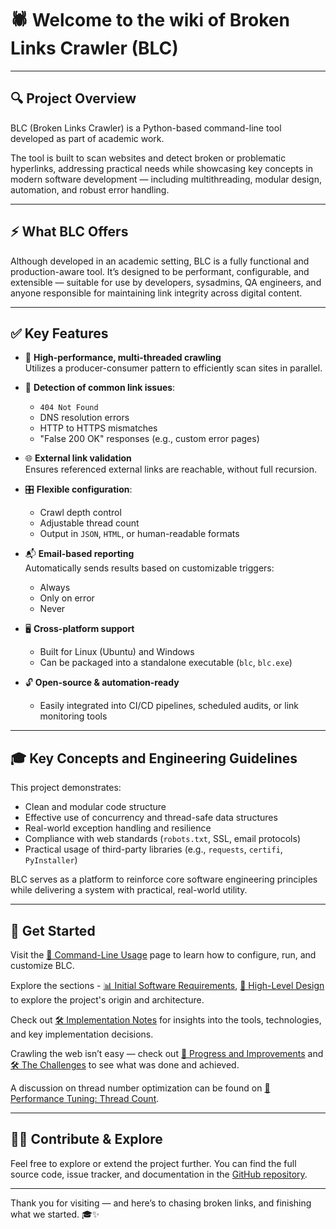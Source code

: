 # 🕷️ Welcome to the wiki of Broken Links Crawler (BLC)

---

## 🔍 Project Overview

BLC (Broken Links Crawler) is a Python-based command-line tool developed as part of academic work.

The tool is built to scan websites and detect broken or problematic hyperlinks, addressing practical needs while showcasing key concepts in modern software development — including multithreading, modular design, automation, and robust error handling.

---

## ⚡ What BLC Offers

Although developed in an academic setting, BLC is a fully functional and production-aware tool. It’s designed to be performant, configurable, and extensible — suitable for use by developers, sysadmins, QA engineers, and anyone responsible for maintaining link integrity across digital content.

---

## ✅ Key Features

- 🚀 **High-performance, multi-threaded crawling**  
  Utilizes a producer-consumer pattern to efficiently scan sites in parallel.

- 🛑 **Detection of common link issues**:
  - `404 Not Found`
  - DNS resolution errors
  - HTTP to HTTPS mismatches
  - "False 200 OK" responses (e.g., custom error pages)

- 🌐 **External link validation**  
  Ensures referenced external links are reachable, without full recursion.

- 🎛️ **Flexible configuration**:
  - Crawl depth control
  - Adjustable thread count
  - Output in `JSON`, `HTML`, or human-readable formats

- 📬 **Email-based reporting**  
  Automatically sends results based on customizable triggers:
  - Always
  - Only on error
  - Never

- 🖥️ **Cross-platform support**
  - Built for Linux (Ubuntu) and Windows
  - Can be packaged into a standalone executable (`blc`, `blc.exe`)

- 🔓 **Open-source & automation-ready**
  - Easily integrated into CI/CD pipelines, scheduled audits, or link monitoring tools

---

## 🎓 Key Concepts and Engineering Guidelines

This project demonstrates:

- Clean and modular code structure
- Effective use of concurrency and thread-safe data structures
- Real-world exception handling and resilience
- Compliance with web standards (`robots.txt`, SSL, email protocols)
- Practical usage of third-party libraries (e.g., `requests`, `certifi`, `PyInstaller`)

BLC serves as a platform to reinforce core software engineering principles while delivering a system with practical, real-world utility.

---

## 📁 Get Started

Visit the [🚀 Command-Line Usage](./🚀-Command‐Line-Usage) page to learn how to configure, run, and customize BLC.

Explore the sections - [📊 Initial Software Requirements](./Software-Requirements), [📐 High-Level Design](./High‐Level-Design) to explore the project's origin and architecture.

Check out [🛠️ Implementation Notes](./🛠%EF%B8%8F-Implementation-Notes) for insights into the tools, technologies, and key implementation decisions.

Crawling the web isn’t easy — check out [🐞 Progress and Improvements](./🐞-Crawler-URL-Fetching-Issues-–-Progress-and-Improvements) and [🛠️ The Challenges](./🛠️-Crawler-URL-Fetching-Issues-‐-The-Challenges) to see what was done and achieved.

A discussion on thread number optimization can be found on [🚀 Performance Tuning: Thread Count](./🚀-Performance-Tuning:-Thread-Count).

---

## 🧑‍💻 Contribute & Explore

Feel free to explore or extend the project further. You can find the full source code, issue tracker, and documentation in the [GitHub repository](https://github.com/yohayonyon/blc).

---

Thank you for visiting — and here’s to chasing broken links, and finishing what we started. 🎓✨
